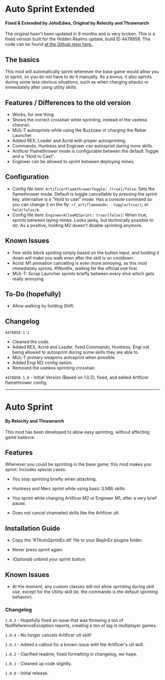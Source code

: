 # Auto Sprint Extended
#### Fixed & Extended by JohnEdwa, Original by Relocity and Thrawnarch

The original hasn't been updated in 8 months and is very broken. This is a fixed version built for the Hidden Realms update, build ID 4478858.
The code can be found [at the Github repo here.](https://github.com/JohnEdwa/RTAutoSprintExtended).

## The basics

This mod will automatically sprint whenever the base game would allow you to sprint, so you do not have to do it manually. As a bonus, it also sprints during some less obvious situations, such as when charging attacks or immediately after using utility skills.

## Features / Differences to the old version
* Works, for one thing
* Shows the correct crosshair while sprinting, instead of the useless chevron.
* MUL-T autosprints while using the Buzzsaw or charging the Rebar Launcher.
* Added REX, Loader and Acrid with proper autosprinting.
* Commando, Huntress and Engineer can autosprint during more skills.
* Artificer Flamethrower mode is configurable between the default Toggle and a "Hold to Cast".
* Engineer can be allowed to sprint between deploying mines.

## Configuration
* Config file item: `ArtificerFlamethrowerToggle: [true]/false`: Sets the flamethrower mode. Default is toggle cancellable by pressing the sprint key, alternative is a "Hold to cast" mode. Has a console command so you can change it on the fly: `rt_artiflamemode: `. `toggle/true/1`, or `hold/false/0`.
* Config file item: `EngineerAllowM2Sprint: true/[false]`: When true, sprints between laying mines. Looks janky, but technically possible to do. As a positive, holding M2 doesn't disable sprinting anymore.

## Known Issues

* Few skills block spinting simply based on the button input, and holding it down will make you walk even after the skill is on cooldown.
* Acrid: M1 animation cancelling is even more annoying, as this mod immediately sprints. #Wontfix, waiting for the official one first.
* MUL-T: Scrap Launcher sprints briefly between every shot which gets really annoying.

## To-Do (hopefully)

* Allow walking by holding Shift.

## Changelog

`4478858.1.1`
 * Cleaned the code. 
 * Added REX, Acrid and Loader, fixed Commando, Huntress, Engi not being allowed to autosprint during some skills they are able to. 
 * MUL-T primary weapons autosprint when possible.
 * Added Engi M2 config option.
 * Removed the useless sprinting crosshair.

`4478858.1.0` - Initial Version (Based on 1.0.5), fixed, and added Artificer flamethrower config.

---

[//]: # (Thanks to FunkFrog and Sipondo for letting us use their README as a basis for this one. You're doing god's work.)

# Auto Sprint
#### By Relocity and Thrawnarch

This mod has been developed to allow easy sprinting, without affecting game balance.

## Features

Whenever you could be sprinting in the base game, this mod makes you sprint. Includes special cases:

- You stop sprinting briefly when attacking.

- Huntress and Merc sprint while using basic (LMB) skills.

- You sprint while charging Artificer M2 or Engineer M1, after a very brief pause.

- Does not cancel channeled skills like the Artificer ult.

## Installation Guide

- Copy the 'RTAutoSprintEx.dll' file to your BepInEx plugins folder.

- Never press sprint again.

- (Optional) unbind your sprint button.

## Known Issues

- At the moment, any custom classes will not allow sprinting during skill use, except for the Utility skill (ie. the commando is the default sprinting behavior).

### Changelog

`1.0.5` - Hopefully fixed an issue that was throwing a ton of NullReferenceException reports, creating a ton of lag in multiplayer games.

`1.0.4` - No longer cancels Artificer ult skill!

`1.0.3` - Added a callout for a known issue with the Artificer's ult skill.

`1.0.2` - Clarified readme, fixed formatting in changelog, we hope.

`1.0.1` - Cleaned up code slightly.

`1.0.0` - Initial release.